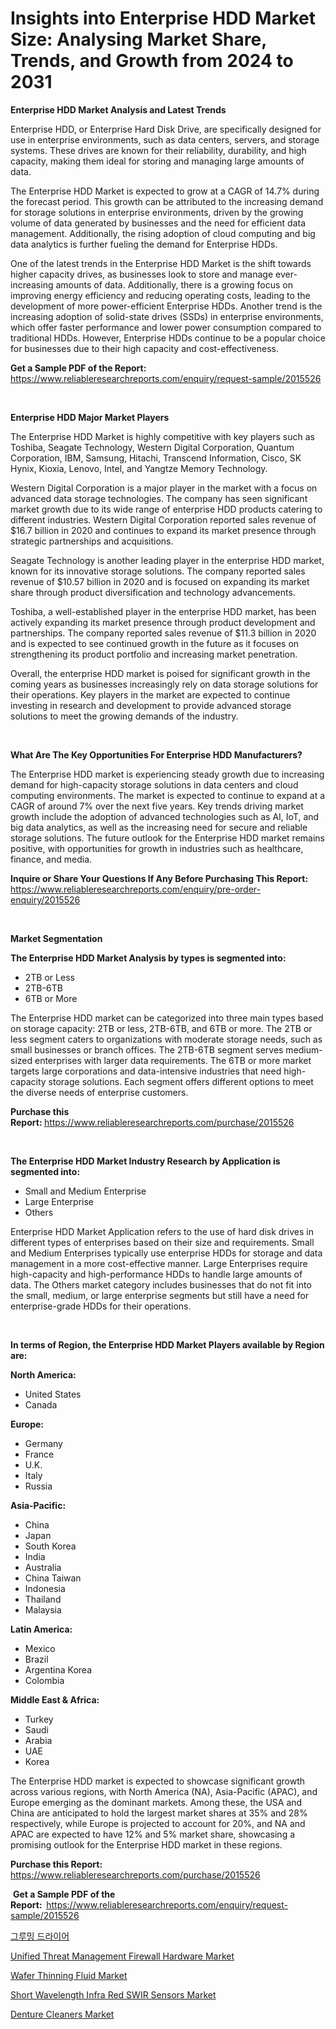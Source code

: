 <p><h1>Insights into Enterprise HDD Market Size: Analysing Market Share, Trends, and Growth from 2024 to 2031</h1></p><p><strong>Enterprise HDD Market Analysis and Latest Trends</strong></p>
<p><p>Enterprise HDD, or Enterprise Hard Disk Drive, are specifically designed for use in enterprise environments, such as data centers, servers, and storage systems. These drives are known for their reliability, durability, and high capacity, making them ideal for storing and managing large amounts of data.</p><p>The Enterprise HDD Market is expected to grow at a CAGR of 14.7% during the forecast period. This growth can be attributed to the increasing demand for storage solutions in enterprise environments, driven by the growing volume of data generated by businesses and the need for efficient data management. Additionally, the rising adoption of cloud computing and big data analytics is further fueling the demand for Enterprise HDDs.</p><p>One of the latest trends in the Enterprise HDD Market is the shift towards higher capacity drives, as businesses look to store and manage ever-increasing amounts of data. Additionally, there is a growing focus on improving energy efficiency and reducing operating costs, leading to the development of more power-efficient Enterprise HDDs. Another trend is the increasing adoption of solid-state drives (SSDs) in enterprise environments, which offer faster performance and lower power consumption compared to traditional HDDs. However, Enterprise HDDs continue to be a popular choice for businesses due to their high capacity and cost-effectiveness.</p></p>
<p><strong>Get a Sample PDF of the Report:&nbsp;</strong> <a href="https://www.reliableresearchreports.com/enquiry/request-sample/2015526">https://www.reliableresearchreports.com/enquiry/request-sample/2015526</a></p>
<p>&nbsp;</p>
<p><strong>Enterprise HDD Major Market Players</strong></p>
<p><p>The Enterprise HDD Market is highly competitive with key players such as Toshiba, Seagate Technology, Western Digital Corporation, Quantum Corporation, IBM, Samsung, Hitachi, Transcend Information, Cisco, SK Hynix, Kioxia, Lenovo, Intel, and Yangtze Memory Technology. </p><p>Western Digital Corporation is a major player in the market with a focus on advanced data storage technologies. The company has seen significant market growth due to its wide range of enterprise HDD products catering to different industries. Western Digital Corporation reported sales revenue of $16.7 billion in 2020 and continues to expand its market presence through strategic partnerships and acquisitions.</p><p>Seagate Technology is another leading player in the enterprise HDD market, known for its innovative storage solutions. The company reported sales revenue of $10.57 billion in 2020 and is focused on expanding its market share through product diversification and technology advancements.</p><p>Toshiba, a well-established player in the enterprise HDD market, has been actively expanding its market presence through product development and partnerships. The company reported sales revenue of $11.3 billion in 2020 and is expected to see continued growth in the future as it focuses on strengthening its product portfolio and increasing market penetration.</p><p>Overall, the enterprise HDD market is poised for significant growth in the coming years as businesses increasingly rely on data storage solutions for their operations. Key players in the market are expected to continue investing in research and development to provide advanced storage solutions to meet the growing demands of the industry.</p></p>
<p>&nbsp;</p>
<p><strong>What Are The Key Opportunities For Enterprise HDD Manufacturers?</strong></p>
<p><p>The Enterprise HDD market is experiencing steady growth due to increasing demand for high-capacity storage solutions in data centers and cloud computing environments. The market is expected to continue to expand at a CAGR of around 7% over the next five years. Key trends driving market growth include the adoption of advanced technologies such as AI, IoT, and big data analytics, as well as the increasing need for secure and reliable storage solutions. The future outlook for the Enterprise HDD market remains positive, with opportunities for growth in industries such as healthcare, finance, and media.</p></p>
<p><strong>Inquire or Share Your Questions If Any Before Purchasing This Report:</strong> <a href="https://www.reliableresearchreports.com/enquiry/pre-order-enquiry/2015526">https://www.reliableresearchreports.com/enquiry/pre-order-enquiry/2015526</a></p>
<p>&nbsp;</p>
<p><strong>Market Segmentation</strong></p>
<p><strong>The Enterprise HDD Market Analysis by types is segmented into:</strong></p>
<p><ul><li>2TB or Less</li><li>2TB-6TB</li><li>6TB or More</li></ul></p>
<p><p>The Enterprise HDD market can be categorized into three main types based on storage capacity: 2TB or less, 2TB-6TB, and 6TB or more. The 2TB or less segment caters to organizations with moderate storage needs, such as small businesses or branch offices. The 2TB-6TB segment serves medium-sized enterprises with larger data requirements. The 6TB or more market targets large corporations and data-intensive industries that need high-capacity storage solutions. Each segment offers different options to meet the diverse needs of enterprise customers.</p></p>
<p><strong>Purchase this Report:&nbsp;</strong><a href="https://www.reliableresearchreports.com/purchase/2015526">https://www.reliableresearchreports.com/purchase/2015526</a></p>
<p>&nbsp;</p>
<p><strong>The Enterprise HDD Market Industry Research by Application is segmented into:</strong></p>
<p><ul><li>Small and Medium Enterprise</li><li>Large Enterprise</li><li>Others</li></ul></p>
<p><p>Enterprise HDD Market Application refers to the use of hard disk drives in different types of enterprises based on their size and requirements. Small and Medium Enterprises typically use enterprise HDDs for storage and data management in a more cost-effective manner. Large Enterprises require high-capacity and high-performance HDDs to handle large amounts of data. The Others market category includes businesses that do not fit into the small, medium, or large enterprise segments but still have a need for enterprise-grade HDDs for their operations.</p></p>
<p>&nbsp;</p>
<p><strong>In terms of Region, the Enterprise HDD Market Players available by Region are:</strong></p>
<p>
    <p> <strong> North America: </strong>
        <ul>
            <li>United States</li>
            <li>Canada</li>
        </ul>
        </p> 
    <p> <strong> Europe: </strong>
        <ul>
            <li>Germany</li>
            <li>France</li>
            <li>U.K.</li>
            <li>Italy</li>
            <li>Russia</li>
        </ul>
        </p> 
    <p> <strong> Asia-Pacific: </strong>
        <ul>
            <li>China</li>
            <li>Japan</li>
            <li>South Korea</li>
            <li>India</li>
            <li>Australia</li>
            <li>China Taiwan</li>
            <li>Indonesia</li>
            <li>Thailand</li>
            <li>Malaysia</li>
        </ul>
        </p> 
    <p> <strong> Latin America: </strong>
        <ul>
            <li>Mexico</li>
            <li>Brazil</li>
            <li>Argentina Korea</li>
            <li>Colombia</li>
        </ul>
        </p> 
    <p> <strong> Middle East & Africa: </strong>
        <ul>
            <li>Turkey</li>
            <li>Saudi</li>
            <li>Arabia</li>
            <li>UAE</li>
            <li>Korea</li>
        </ul>
    </p>
    </p>
<p><p>The Enterprise HDD market is expected to showcase significant growth across various regions, with North America (NA), Asia-Pacific (APAC), and Europe emerging as the dominant markets. Among these, the USA and China are anticipated to hold the largest market shares at 35% and 28% respectively, while Europe is projected to account for 20%, and NA and APAC are expected to have 12% and 5% market share, showcasing a promising outlook for the Enterprise HDD market in these regions.</p></p>
<p><strong>Purchase this Report: </strong><a href="https://www.reliableresearchreports.com/purchase/2015526">https://www.reliableresearchreports.com/purchase/2015526</a></p>
<p>&nbsp;<strong>Get a Sample PDF of the Report:&nbsp;&nbsp;</strong><a href="https://www.reliableresearchreports.com/enquiry/request-sample/2015526">https://www.reliableresearchreports.com/enquiry/request-sample/2015526</a></p>
<p><strong></strong></p>
<p><p><a href="https://github.com/bvubpqd5241630/Market-Research-Report-List-1/blob/main/6759208185850.md">그루밍 드라이어</a></p><p><a href="https://github.com/Airanohannonzb68e5pb53oc1/Market-Research-Report-List-1/blob/main/unified-threat-management-firewall-hardware-market.md">Unified Threat Management Firewall Hardware Market</a></p><p><a href="https://issuu.com/reportprime-2/docs/wafer-thinning-fluid-market-size-2030.pptx">Wafer Thinning Fluid Market</a></p><p><a href="https://github.com/fiixsa/Market-Research-Report-List-1/blob/main/short-wavelength-infra-red-swir-sensors-market.md">Short Wavelength Infra Red SWIR Sensors Market</a></p><p><a href="https://view.publitas.com/reportprime-1/denture-cleaners-market-offer-valuable-insights-into-market-size-market-share-market-trends-and-projections-spanning-from-2024-to-2031/">Denture Cleaners Market</a></p></p>